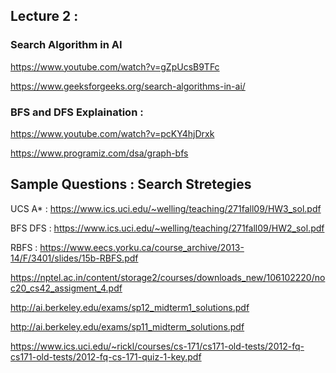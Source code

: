 
## Lecture 2 :

### Search Algorithm in AI

https://www.youtube.com/watch?v=gZpUcsB9TFc

https://www.geeksforgeeks.org/search-algorithms-in-ai/

### BFS and DFS Explaination :

https://www.youtube.com/watch?v=pcKY4hjDrxk

https://www.programiz.com/dsa/graph-bfs

## Sample Questions : Search Stretegies

UCS A* : https://www.ics.uci.edu/~welling/teaching/271fall09/HW3_sol.pdf

BFS DFS : https://www.ics.uci.edu/~welling/teaching/271fall09/HW2_sol.pdf

RBFS : https://www.eecs.yorku.ca/course_archive/2013-14/F/3401/slides/15b-RBFS.pdf

https://nptel.ac.in/content/storage2/courses/downloads_new/106102220/noc20_cs42_assigment_4.pdf

http://ai.berkeley.edu/exams/sp12_midterm1_solutions.pdf

http://ai.berkeley.edu/exams/sp11_midterm_solutions.pdf

https://www.ics.uci.edu/~rickl/courses/cs-171/cs171-old-tests/2012-fq-cs171-old-tests/2012-fq-cs-171-quiz-1-key.pdf

